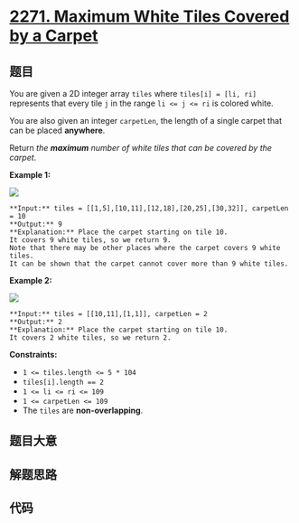 # [2271. Maximum White Tiles Covered by a Carpet](https://leetcode.com/problems/maximum-white-tiles-covered-by-a-carpet)

## 题目

You are given a 2D integer array `tiles` where `tiles[i] = [li, ri]`
represents that every tile `j` in the range `li <= j <= ri` is colored white.

You are also given an integer `carpetLen`, the length of a single carpet that
can be placed **anywhere**.

Return _the **maximum** number of white tiles that can be covered by the
carpet_.



**Example 1:**

![](https://assets.leetcode.com/uploads/2022/03/25/example1drawio3.png)

    
    
    **Input:** tiles = [[1,5],[10,11],[12,18],[20,25],[30,32]], carpetLen = 10
    **Output:** 9
    **Explanation:** Place the carpet starting on tile 10. 
    It covers 9 white tiles, so we return 9.
    Note that there may be other places where the carpet covers 9 white tiles.
    It can be shown that the carpet cannot cover more than 9 white tiles.
    

**Example 2:**

![](https://assets.leetcode.com/uploads/2022/03/24/example2drawio.png)

    
    
    **Input:** tiles = [[10,11],[1,1]], carpetLen = 2
    **Output:** 2
    **Explanation:** Place the carpet starting on tile 10. 
    It covers 2 white tiles, so we return 2.
    



**Constraints:**

  * `1 <= tiles.length <= 5 * 104`
  * `tiles[i].length == 2`
  * `1 <= li <= ri <= 109`
  * `1 <= carpetLen <= 109`
  * The `tiles` are **non-overlapping**.


## 题目大意

## 解题思路

## 代码

```javascript

```
